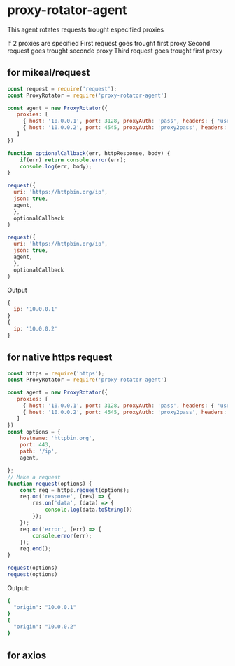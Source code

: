 # proxy-rotator-agent

This agent rotates requests trought especified proxies

If 2 proxies are specified
First request goes trought first proxy
Second request goes trought seconde proxy
Third request goes trought first proxy

## for mikeal/request

```js
const request = require('request');
const ProxyRotator = require('proxy-rotator-agent')

const agent = new ProxyRotator({
   proxies: [
     { host: '10.0.0.1', port: 3128, proxyAuth: 'pass', headers: { 'user-agent': 'nautilus' }},
     { host: '10.0.0.2', port: 4545, proxyAuth: 'proxy2pass', headers: { 'user-agent': 'firefox' }}
   ]
})

function optionalCallback(err, httpResponse, body) {
    if(err) return console.error(err);
    console.log(err, body);
}

request({
  uri: 'https://httpbin.org/ip',
  json: true,
  agent,
  }, 
  optionalCallback
)

request({
  uri: 'https://httpbin.org/ip',
  json: true,
  agent,
  }, 
  optionalCallback
)
```

Output

```js
{
  ip: '10.0.0.1'
}
{
  ip: '10.0.0.2'
}
```

## for native https request

```js
const https = require('https');
const ProxyRotator = require('proxy-rotator-agent')

const agent = new ProxyRotator({
   proxies: [
     { host: '10.0.0.1', port: 3128, proxyAuth: 'pass', headers: { 'user-agent': 'nautilus' }},
     { host: '10.0.0.2', port: 4545, proxyAuth: 'proxy2pass', headers: { 'user-agent': 'firefox' }}
   ]
})
const options = {
    hostname: 'httpbin.org',
    port: 443,
    path: '/ip',
    agent,

};
// Make a request
function request(options) {
    const req = https.request(options);
    req.on('response', (res) => {
        res.on('data', (data) => {
            console.log(data.toString())
        });
    });
    req.on('error', (err) => {
        console.error(err);
    });
    req.end();
}

request(options)
request(options)
```

Output:

```bash
{
  "origin": "10.0.0.1"
}
{
  "origin": "10.0.0.2"
}
```

## for axios

```js

```
